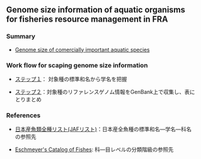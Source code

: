 ## Genome size information of aquatic organisms for fisheries resource management in FRA

### Summary

* [Genome size of comercially important aquatic species](aquatic_organism_genome_size.csv)

### Work flow for scaping genome size information

* [ステップ１](Link_Jap2Latin_Fish.md)： 対象種の標準和名から学名を把握

* [ステップ２](Scraping_FishGenome.md)：対象種のリファレンスゲノム情報をGenBank上で収集し、表にとりまとめ


### References
* [日本産魚類全種リスト(JAFリスト)](https://www.museum.kagoshima-u.ac.jp/staff/motomura/jaf.html)：日本産全魚種の標準和名—学名—科名の参照先

* [Eschmeyer's Catalog of Fishes](https://www.calacademy.org): 科—目レベルの分類階級の参照先
